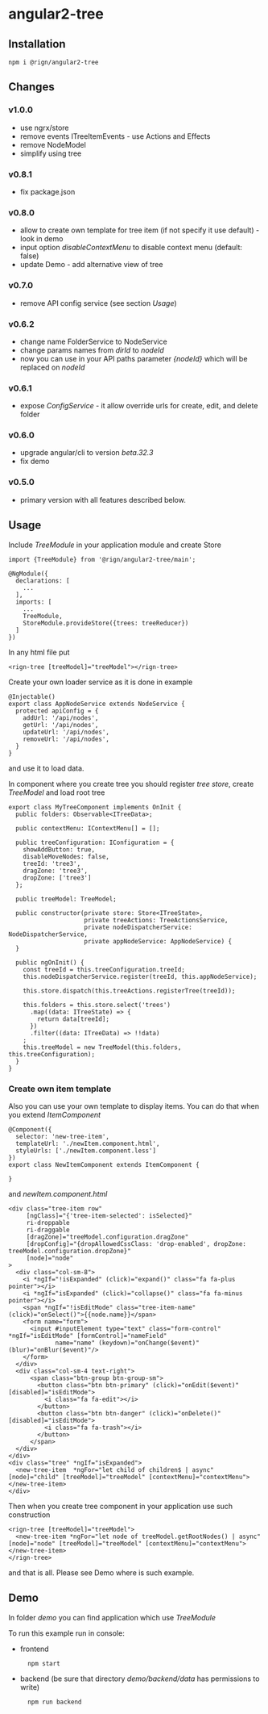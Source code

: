 # angular2-tree

## Installation

    npm i @rign/angular2-tree
    
## Changes

### v1.0.0

* use ngrx/store
* remove events ITreeItemEvents - use Actions and Effects
* remove NodeModel
* simplify using tree

### v0.8.1

* fix package.json

### v0.8.0

* allow to create own template for tree item (if not specify it use default) - look in demo
* input option _disableContextMenu_ to disable context menu (default: false)
* update Demo - add alternative view of tree

### v0.7.0

* remove API config service (see section _Usage_)

### v0.6.2

* change name FolderService to NodeService
* change params names from _dirId_ to _nodeId_
* now you can use in your API paths parameter _{nodeId}_ which will be replaced on _nodeId_

### v0.6.1

* expose _ConfigService_ - it allow override urls for create, edit, and delete folder

### v0.6.0

* upgrade angular/cli to version _beta.32.3_
* fix demo

### v0.5.0

* primary version with all features described below.

## Usage
    
Include _TreeModule_ in your application module and create Store

    import {TreeModule} from '@rign/angular2-tree/main';
    
    @NgModule({
      declarations: [
        ...
      ],
      imports: [
        ...
        TreeModule,
        StoreModule.provideStore({trees: treeReducer})
      ]
    })
    
In any html file put 

    <rign-tree [treeModel]="treeModel"></rign-tree>
    
Create your own loader service as it is done in example        

    @Injectable()
    export class AppNodeService extends NodeService {
      protected apiConfig = {
        addUrl: '/api/nodes',
        getUrl: '/api/nodes',
        updateUrl: '/api/nodes',
        removeUrl: '/api/nodes',
      }
    }

and use it to load data.

In component where you create tree you should register _tree store_, create _TreeModel_ and load root tree

    export class MyTreeComponent implements OnInit {
      public folders: Observable<ITreeData>;
    
      public contextMenu: IContextMenu[] = [];
    
      public treeConfiguration: IConfiguration = {
        showAddButton: true,
        disableMoveNodes: false,
        treeId: 'tree3',
        dragZone: 'tree3',
        dropZone: ['tree3']
      };
    
      public treeModel: TreeModel;
    
      public constructor(private store: Store<ITreeState>,
                         private treeActions: TreeActionsService,
                         private nodeDispatcherService: NodeDispatcherService,
                         private appNodeService: AppNodeService) {
      }
    
      public ngOnInit() {
        const treeId = this.treeConfiguration.treeId;
        this.nodeDispatcherService.register(treeId, this.appNodeService);
    
        this.store.dispatch(this.treeActions.registerTree(treeId));
    
        this.folders = this.store.select('trees')
          .map((data: ITreeState) => {
            return data[treeId];
          })
          .filter((data: ITreeData) => !!data)
        ;
        this.treeModel = new TreeModel(this.folders, this.treeConfiguration);
      }
    }


### Create own item template

Also you can use your own template to display items. You can do that when you extend _ItemComponent_

    @Component({
      selector: 'new-tree-item',
      templateUrl: './newItem.component.html',
      styleUrls: ['./newItem.component.less']
    })
    export class NewItemComponent extends ItemComponent {
    
    }
    
and _newItem.component.html_

    <div class="tree-item row"
         [ngClass]="{'tree-item-selected': isSelected}"
         ri-droppable
         ri-draggable
         [dragZone]="treeModel.configuration.dragZone"
         [dropConfig]="{dropAllowedCssClass: 'drop-enabled', dropZone: treeModel.configuration.dropZone}"
         [node]="node"
    >
      <div class="col-sm-8">
        <i *ngIf="!isExpanded" (click)="expand()" class="fa fa-plus pointer"></i>
        <i *ngIf="isExpanded" (click)="collapse()" class="fa fa-minus pointer"></i>
        <span *ngIf="!isEditMode" class="tree-item-name" (click)="onSelect()">{{node.name}}</span>
        <form name="form">
          <input #inputElement type="text" class="form-control" *ngIf="isEditMode" [formControl]="nameField"
                 name="name" (keydown)="onChange($event)" (blur)="onBlur($event)"/>
        </form>
      </div>
      <div class="col-sm-4 text-right">
          <span class="btn-group btn-group-sm">
            <button class="btn btn-primary" (click)="onEdit($event)" [disabled]="isEditMode">
              <i class="fa fa-edit"></i>
            </button>
            <button class="btn btn-danger" (click)="onDelete()" [disabled]="isEditMode">
              <i class="fa fa-trash"></i>
            </button>
          </span>
      </div>
    </div>
    <div class="tree" *ngIf="isExpanded">
      <new-tree-item  *ngFor="let child of children$ | async" [node]="child" [treeModel]="treeModel" [contextMenu]="contextMenu"></new-tree-item>
    </div>

    
Then when you create tree component in your application use such construction

    <rign-tree [treeModel]="treeModel">
      <new-tree-item *ngFor="let node of treeModel.getRootNodes() | async" [node]="node" [treeModel]="treeModel" [contextMenu]="contextMenu"></new-tree-item>
    </rign-tree>
    
and that is all. Please see Demo where is such example.

## Demo

In folder _demo_ you can find application which use _TreeModule_

To run this example run in console:
    
* frontend
    
        npm start
        
* backend (be sure that directory _demo/backend/data_ has permissions to write)

        npm run backend
